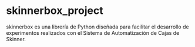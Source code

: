# skinnerbox_project
skinnerbox es una librería de Python diseñada para facilitar el desarrollo de experimentos realizados con el Sistema de Automatización de Cajas de Skinner.
